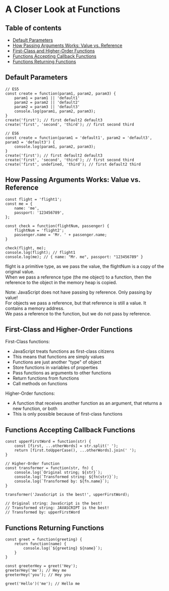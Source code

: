 # A Closer Look at Functions

## Table of contents
* [Default Parameters](#default-parameters)
* [How Passing Arguments Works: Value vs. Reference](#how-passing-arguments-works--value-vs-reference)
* [First-Class and Higher-Order Functions](#first-class-and-higher-order-functions)
* [Functions Accepting Callback Functions](#functions-accepting-callback-functions)
* [Functions Returning Functions](#functions-returning-functions)

## Default Parameters
```
// ES5
const create = function(param1, param2, param3) {
    param1 = param1 || 'default1'
    param2 = param2 || 'default2'
    param2 = param3 || 'default3'
    console.log(param1, param2, param3);
}
create('first'); // first default2 default3
create('first', 'second', 'third'); // first second third

// ES6
const create = function(param1 = 'default1', param2 = 'default3', param3 = 'default3') {
    console.log(param1, param2, param3);
}
create('first'); // first default2 default3
create('first', 'second', 'third'); // first second third
create('first', undefined, 'third'); // first default2 third
```

## How Passing Arguments Works: Value vs. Reference
```
const flight = 'flight1';
const me = {
    name: 'me',
    passport: '123456789',
};

const check = function(flightNum, passenger) {
    flightNum = 'flight2';
    passenger.name = 'Mr. ' + passenger.name;
}

check(flight, me);
console.log(flight); // flight1
console.log(me); // { name: "Mr. me", passport: "123456789" }
```
flight is a primitive type, as we pass the value, the flightNum is a copy of the original value.  
When we pass a reference type (the me object) to a function, then the reference to the object in the memory heap is copied.  

Note: JavaScript does not have passing by reference. Only passing by value!  
For objects we pass a reference, but that reference is still a value. It contains a memory address.  
We pass a reference to the function, but we do not pass by reference.  

## First-Class and Higher-Order Functions
First-Class functions:
* JavaScript treats functions as first-class citizens
* This means that functions are simply values
* Functions are just another "type" of object
* Store functions in variables of properties
* Pass functions as arguments to other functions
* Return functions from functions
* Call methods on functions

Higher-Order functions:
* A function that receives another function as an argument, that returns a new function, or both
* This is only possible because of first-class functions

## Functions Accepting Callback Functions
```
const upperFirstWord = function(str) {
    const [first, ...otherWords] = str.split(' ');
    return [first.toUpperCase(), ...otherWords].join(' ');
}

// Higher-Order function
const transformer = function(str, fn) {
    console.log(`Original string; ${str}`);
    console.log(`Transformed string: ${fn(str)}`);
    console.log(`Transformed by: ${fn.name}`);
}

transformer('JavaScript is the best!', upperFirstWord);

// Original string: JavaScript is the best!
// Transformed string: JAVASCRIPT is the best!
// Transformed by: upperFirstWord
```

## Functions Returning Functions
```
const greet = function(greeting) {
    return function(name) {
        console.log(`${greeting} ${name}`);
    }
}

const greeterHey = greet('Hey');
greeterHey('me'); // Hey me
greeterHey('you'); // Hey you

greet('Hello')('me'); // Hello me
```
